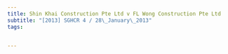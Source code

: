 ```yaml
---
title: Shin Khai Construction Pte Ltd v FL Wong Construction Pte Ltd 
subtitle: "[2013] SGHCR 4 / 28\_January\_2013"
tags:


---
```


